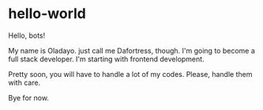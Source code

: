 # hello-world


Hello, bots!

My name is Oladayo. just call me Dafortress, though. I'm going to become a full stack developer. I'm starting with frontend development.

Pretty soon, you will have to handle a lot of my codes. Please, handle them with care. 

Bye for now.
